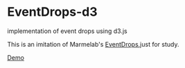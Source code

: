 # EventDrops-d3
implementation of event drops using d3.js

This is an imitation of Marmelab's [EventDrops](https://github.com/marmelab/EventDrops),just for study.

[Demo](https://louise777.github.io/EventDrops-d3/index.html)

